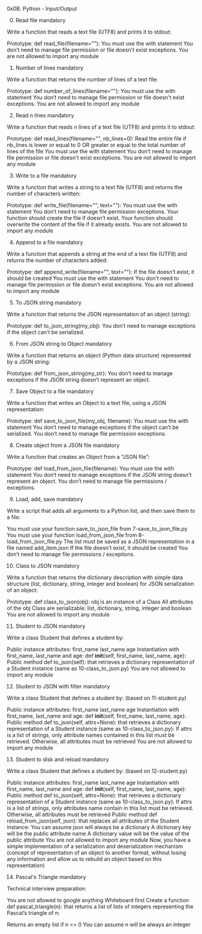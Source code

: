 0x0B. Python - Input/Output

0. Read file mandatory

Write a function that reads a text file (UTF8) and prints it to stdout:

Prototype: def read_file(filename=""):
You must use the with statement
You don’t need to manage file permission or file doesn't exist exceptions.
You are not allowed to import any module

1. Number of lines mandatory

Write a function that returns the number of lines of a text file:

Prototype: def number_of_lines(filename=""):
You must use the with statement
You don’t need to manage file permission or file doesn't exist exceptions.
You are not allowed to import any module

2. Read n lines mandatory

Write a function that reads n lines of a text file (UTF8) and prints it to stdout:

Prototype: def read_lines(filename="", nb_lines=0):
Read the entire file if nb_lines is lower or equal to 0 OR greater or equal to the total number of lines of the file
You must use the with statement
You don’t need to manage file permission or file doesn't exist exceptions.
You are not allowed to import any module

3. Write to a file mandatory

Write a function that writes a string to a text file (UTF8) and returns the number of characters written:

Prototype: def write_file(filename="", text=""):
You must use the with statement
You don’t need to manage file permission exceptions.
Your function should create the file if doesn’t exist.
Your function should overwrite the content of the file if it already exists.
You are not allowed to import any module

4. Append to a file mandatory

Write a function that appends a string at the end of a text file (UTF8) and returns the number of characters added:

Prototype: def append_write(filename="", text=""):
If the file doesn’t exist, it should be created
You must use the with statement
You don’t need to manage file permission or file doesn't exist exceptions.
You are not allowed to import any module

5. To JSON string mandatory

Write a function that returns the JSON representation of an object (string):

Prototype: def to_json_string(my_obj):
You don’t need to manage exceptions if the object can’t be serialized.

6. From JSON string to Object mandatory

Write a function that returns an object (Python data structure) represented by a JSON string:

Prototype: def from_json_string(my_str):
You don’t need to manage exceptions if the JSON string doesn’t represent an object.

7. Save Object to a file mandatory

Write a function that writes an Object to a text file, using a JSON representation:

Prototype: def save_to_json_file(my_obj, filename):
You must use the with statement
You don’t need to manage exceptions if the object can’t be serialized.
You don’t need to manage file permission exceptions.

8. Create object from a JSON file mandatory

Write a function that creates an Object from a “JSON file”:

Prototype: def load_from_json_file(filename):
You must use the with statement
You don’t need to manage exceptions if the JSON string doesn’t represent an object.
You don’t need to manage file permissions / exceptions.

9. Load, add, save mandatory

Write a script that adds all arguments to a Python list, and then save them to a file:

You must use your function save_to_json_file from 7-save_to_json_file.py
You must use your function load_from_json_file from 8-load_from_json_file.py
The list must be saved as a JSON representation in a file named add_item.json
If the file doesn’t exist, it should be created
You don’t need to manage file permissions / exceptions.

10. Class to JSON mandatory

Write a function that returns the dictionary description with simple data structure (list, dictionary, string, integer and boolean) for JSON serialization of an object:

Prototype: def class_to_json(obj):
obj is an instance of a Class
All attributes of the obj Class are serializable: list, dictionary, string, integer and boolean
You are not allowed to import any module

11. Student to JSON mandatory

Write a class Student that defines a student by:

Public instance attributes:
first_name
last_name
age
Instantiation with first_name, last_name and age: def __init__(self, first_name, last_name, age):
Public method def to_json(self): that retrieves a dictionary representation of a Student instance (same as 10-class_to_json.py)
You are not allowed to import any module

12. Student to JSON with filter mandatory

Write a class Student that defines a student by: (based on 11-student.py)

Public instance attributes:
first_name
last_name
age
Instantiation with first_name, last_name and age: def __init__(self, first_name, last_name, age):
Public method def to_json(self, attrs=None): that retrieves a dictionary representation of a Student instance (same as 10-class_to_json.py):
If attrs is a list of strings, only attribute names contained in this list must be retrieved.
Otherwise, all attributes must be retrieved
You are not allowed to import any module

13. Student to disk and reload mandatory

Write a class Student that defines a student by: (based on 12-student.py)

Public instance attributes:
first_name
last_name
age
Instantiation with first_name, last_name and age: def __init__(self, first_name, last_name, age):
Public method def to_json(self, attrs=None): that retrieves a dictionary representation of a Student instance (same as 10-class_to_json.py):
If attrs is a list of strings, only attributes name contain in this list must be retrieved.
Otherwise, all attributes must be retrieved
Public method def reload_from_json(self, json): that replaces all attributes of the Student instance:
You can assume json will always be a dictionary
A dictionary key will be the public attribute name
A dictionary value will be the value of the public attribute
You are not allowed to import any module
Now, you have a simple implementation of a serialization and deserialization mechanism (concept of representation of an object to another format, without losing any information and allow us to rebuild an object based on this representation)

14. Pascal's Triangle mandatory

Technical interview preparation:

You are not allowed to google anything
Whiteboard first
Create a function def pascal_triangle(n): that returns a list of lists of integers representing the Pascal’s triangle of n:

Returns an empty list if n <= 0
You can assume n will be always an integer


